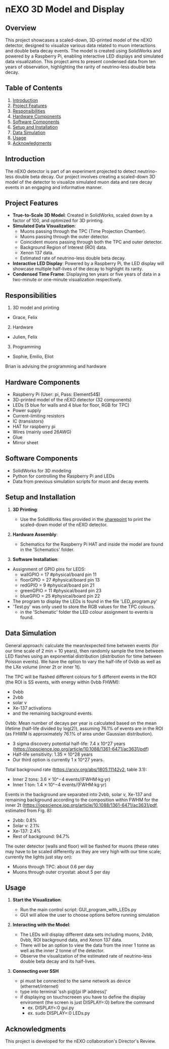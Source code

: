 # nEXO 3D Model and Display

## Overview

This project showcases a scaled-down, 3D-printed model of the nEXO detector, designed to visualize various data related to muon interactions and double beta decay events. The model is created using SolidWorks and powered by a Raspberry Pi, enabling interactive LED displays and simulated data visualization. This project aims to present condensed data from ten years of observation, highlighting the rarity of neutrino-less double beta decay.

## Table of Contents

1. [Introduction](#introduction)
2. [Project Features](#project-features)
3. [Responsibilities](#responsabilities)
4. [Hardware Components](#hardware-components)
5. [Software Components](#software-components)
6. [Setup and Installation](#setup-and-installation)
7. [Data Simulation](#data-simulation)
8. [Usage](#usage)
9. [Acknowledgments](#acknowledgments)

## Introduction

The nEXO detector is part of an experiment projected to detect neutrino-less double beta decay. Our project involves creating a scaled-down 3D model of the detector to visualize simulated muon data and rare decay events in an engaging and informative manner.

## Project Features

- **True-to-Scale 3D Model**: Created in SolidWorks, scaled down by a factor of 100, and optimized for 3D printing.
- **Simulated Data Visualization**:
  - Muons passing through the TPC (Time Projection Chamber).
  - Muons passing through the outer detector.
  - Coincident muons passing through both the TPC and outer detector.
  - Background Region of Interest (ROI) data.
  - Xenon 137 data.
  - Estimated rate of neutrino-less double beta decay.
- **Interactive LED Display**: Powered by a Raspberry Pi, the LED display will showcase multiple half-lives of the decay to highlight its rarity.
- **Condensed Time Frame**: Displaying ten years or five years of data in a two-minute or one-minute visualization respectively.

## Responsibilities

1. 3D model and printing
- Grace, Felix
2. Hardware
- Julien, Felix 
3. Programming
- Sophie, Emilio, Eliot

Brian is advising the programming and hardware

## Hardware Components

- Raspberry Pi (User: pi,  Pass: Element54$)
- 3D-printed model of the nEXO detector (32 components)
- LEDs (5 blue for walls and 4 blue for floor, RGB for TPC)
- Power supply
- Current-limiting resistors
- IC (transistors)
- HAT for raspberry pi
- Wires (mainly used 26AWG)
- Glue
- Mirror sheet

## Software Components

- SolidWorks for 3D modeling
- Python for controlling the Raspberry Pi and LEDs
- Data from previous simulation scripts for muon and decay events

## Setup and Installation

1. **3D Printing**:
   - Use the SolidWorks files provided in the [sharepoint](https://mcgill.sharepoint.com/:f:/s/BrunnerNeutrinoLabModels_Group/EvGFXZofQUZPt6qD_oMlr6YBIfcuM76ZlL9AQwnTyHu-Tg?e=94aHd1) to print the scaled-down model of the nEXO detector.
   
2. **Hardware Assembly**:
   - Schematics for the Raspberry Pi HAT and inside the model are found in the 'Schematics' folder.


4. **Software Installation**:
  - Assignment of GPIO pins for LEDS:
      - wallGPIO = 17 #physical/board pin 11
      - floorGPIO = 27 #physical/board pin 13
      - redGPIO = 9 #physical/board pin 21
      - greenGPIO = 11 #physical/board pin 23
      - blueGPIO = 25 #physical/board pin 22
  - The program to display the LEDs is found in the file 'LED_program.py'
  - 'Test.py' was only used to store the RGB values for the TPC colours.
      - in the 'Schematic' folder the LED colour assignment to events is found.


## Data Simulation
General approach: calculate the mean/expected time between events (for our time scale of 2 min = 10 years), then randomly sample the time between LED flashes using an exponential distribution (distribution for time between Poisson events). We have the option
 to vary the half-life of 0vbb as well as the LXe volume (inner 2t or inner 1t). 

The TPC will be flashed different colours for 5 different events in the ROI (the ROI is SS events, with energy within 0vbb FHWM): 
  - 0vbb
  - 2vbb
  - solar v
  - Xe-137 activations
  - and the remaining background events. 

0vbb: Mean number of decays per year is calculated based on the mean lifetime (half-life divided by log(2)), assuming 76.1% of events are in the ROI (as FHWM is approximately 76.1% of area under Gaussian distribution). 

  - 3 sigma discovery potential half-life: 7.4 x 10^27 years (https://iopscience.iop.org/article/10.1088/1361-6471/ac3631/pdf)   
  - Half-life sensitivity: 1.35 × 10^28 years
  - Our third option is currently 1 x 10^27 years.

Total background rate (https://arxiv.org/abs/1805.11142v2, table 3.1):  
  - Inner 2 tons: 3.6 × 10^−4 events/(FWHM·kg·yr)  
  - Inner 1 ton: 1.4 × 10^−4 events/(FWHM·kg·yr)  

Events in the background are separated into 2vbb, solar v, Xe-137 and remaining background according to the composition within FWHM for the inner 2t (https://iopscience.iop.org/article/10.1088/1361-6471/ac3631/pdf, estimated from Fig. 8):  
  - 2vbb: 0.8%  
  - Solar v: 2.1%  
  - Xe-137: 2.4%   
  - Rest of background: 94.7%  

The outer detector (walls and floor) will be flashed for muons (these rates may have to be scaled differently as they are very high with our time scale; currently the lights just stay on):  
  - Muons through TPC: about 0.6 per day 
  - Muons through outer cryostat: about 5 per day 

## Usage

1. **Start the Visualization**:
   - Run the main control script: GUI_program_with_LEDs.py
   - GUI will allow the user to choose options before running simulation

2. **Interacting with the Model**:
   - The LEDs will display different data sets including muons, 2vbb, 0vbb, ROI background data, and Xenon 137 data.
   - There will be an option to view the data from the inner 1 tonne as well as the inner 2 tonne of the detector.
   - Observe the visualization of the estimated rate of neutrino-less double beta decay and its half-lives.
3. **Connecting over SSH**
   - pi must be connected to the same network as device (ethernet/internet)
   - type into terminal 'ssh pi@[pi IP address]'
   - if displaying on touchscreeen you have to define the display enviroment (the screen is just DISPLAY=:0) before the command
     - ex. DISPLAY=:0 gui.py
     - ex. sudo DISPLAY=:0 LEDs.py

## Acknowledgments

This project is developed for the nEXO collaboration's Director's Review.
